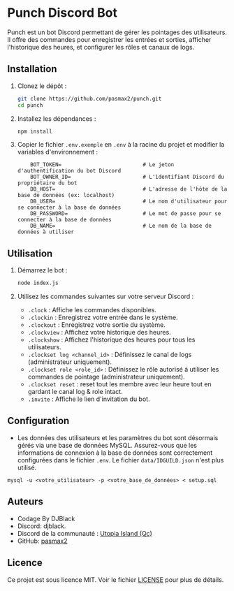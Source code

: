 # Punch Discord Bot

Punch est un bot Discord permettant de gérer les pointages des utilisateurs. Il offre des commandes pour enregistrer les entrées et sorties, afficher l'historique des heures, et configurer les rôles et canaux de logs.

## Installation

1. Clonez le dépôt :
    ```sh
    git clone https://github.com/pasmax2/punch.git
    cd punch
    ```

2. Installez les dépendances :
    ```sh
    npm install
    ```

3. Copier le fichier `.env.exemple` en `.env` à la racine du projet et modifier la variables d'environnement :
    ```env
        BOT_TOKEN=                          # Le jeton d'authentification du bot Discord
        BOT_OWNER_ID=                       # L'identifiant Discord du propriétaire du bot
        DB_HOST=                            # L'adresse de l'hôte de la base de données (ex: localhost)
        DB_USER=                            # Le nom d'utilisateur pour se connecter à la base de données
        DB_PASSWORD=                        # Le mot de passe pour se connecter à la base de données
        DB_NAME=                            # Le nom de la base de données à utiliser
    ```

## Utilisation

1. Démarrez le bot :
    ```sh
    node index.js
    ```

2. Utilisez les commandes suivantes sur votre serveur Discord :

    - `.clock` : Affiche les commandes disponibles.
    - `.clockin` : Enregistrez votre entrée dans le système.
    - `.clockout` : Enregistrez votre sortie du système.
    - `.clockview` : Affichez votre historique des heures.
    - `.clockshow` : Affichez l'historique des heures pour tous les utilisateurs.
    - `.clockset log <channel_id>` : Définissez le canal de logs (administrateur uniquement).
    - `.clockset role <role_id>` : Définissez le rôle autorisé à utiliser les commandes de pointage (administrateur uniquement).
    - `.clockset reset` : reset tout les membre avec leur heure tout en gardant le canal log & role intact.
    - `.invite` : Affiche le lien d'invitation du bot.

## Configuration

- Les données des utilisateurs et les paramètres du bot sont désormais gérés via une base de données MySQL. Assurez-vous que les informations de connexion à la base de données sont correctement configurées dans le fichier `.env`. Le fichier `data/IDGUILD.json` n'est plus utilisé.

`mysql -u <votre_utilisateur> -p <votre_base_de_données> < setup.sql`

## Auteurs

- Codage By DJBlack
- Discord: djblack.
- Discord de la communauté : [Utopia Island (Qc)](https://discord.gg/w6vwpTbnX6)
- GitHub: [pasmax2](https://github.com/pasmax2)

## Licence

Ce projet est sous licence MIT. Voir le fichier [LICENSE](LICENSE) pour plus de détails.